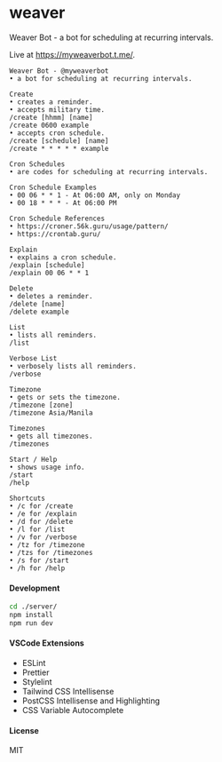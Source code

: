 # weaver

Weaver Bot - a bot for scheduling at recurring intervals.

Live at https://myweaverbot.t.me/.

```
Weaver Bot - @myweaverbot
• a bot for scheduling at recurring intervals.

Create
• creates a reminder.
• accepts military time.
/create [hhmm] [name]
/create 0600 example
• accepts cron schedule.
/create [schedule] [name]
/create * * * * * example

Cron Schedules
• are codes for scheduling at recurring intervals.

Cron Schedule Examples
• 00 06 * * 1 - At 06:00 AM, only on Monday
• 00 18 * * * - At 06:00 PM

Cron Schedule References
• https://croner.56k.guru/usage/pattern/
• https://crontab.guru/

Explain
• explains a cron schedule.
/explain [schedule]
/explain 00 06 * * 1

Delete
• deletes a reminder.
/delete [name]
/delete example

List
• lists all reminders.
/list

Verbose List
• verbosely lists all reminders.
/verbose

Timezone
• gets or sets the timezone.
/timezone [zone]
/timezone Asia/Manila

Timezones
• gets all timezones.
/timezones

Start / Help
• shows usage info.
/start
/help

Shortcuts
• /c for /create
• /e for /explain
• /d for /delete
• /l for /list
• /v for /verbose
• /tz for /timezone
• /tzs for /timezones
• /s for /start
• /h for /help
```

#### Development

```sh
cd ./server/
npm install
npm run dev
```

#### VSCode Extensions

- ESLint
- Prettier
- Stylelint
- Tailwind CSS Intellisense
- PostCSS Intellisense and Highlighting
- CSS Variable Autocomplete

#### License

MIT
